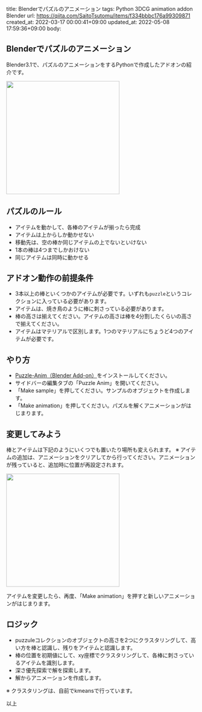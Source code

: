 title: Blenderでパズルのアニメーション
tags: Python 3DCG animation addon Blender
url: https://qiita.com/SaitoTsutomu/items/f334bbbc176a99309871
created_at: 2022-03-17 00:00:41+09:00
updated_at: 2022-05-08 17:59:36+09:00
body:

## Blenderでパズルのアニメーション

Blender3.1で、パズルのアニメーションをするPythonで作成したアドオンの紹介です。

<img src="https://qiita-image-store.s3.ap-northeast-1.amazonaws.com/0/13955/c5fa72ec-3881-85cf-f68f-4188e4f409f3.gif" width="300">

## パズルのルール

- アイテムを動かして、各棒のアイテムが揃ったら完成
- アイテムは上からしか動かせない
- 移動先は、空の棒か同じアイテムの上でないといけない
- 1本の棒は4つまでしかおけない
- 同じアイテムは同時に動かせる

## アドオン動作の前提条件

- 3本以上の棒といくつかのアイテムが必要です。いずれも`puzzle`というコレクションに入っている必要があります。
- アイテムは、焼き鳥のように棒に刺さっている必要があります。
- 棒の高さは揃えてください。アイテムの高さは棒を4分割したくらいの高さで揃えてください。
- アイテムはマテリアルで区別します。1つのマテリアルにちょうど4つのアイテムが必要です。

## やり方

- [Puzzle-Anim（Blender Add-on）](https://github.com/SaitoTsutomu/Puzzle-Anim)をインストールしてください。
- サイドバーの編集タブの「Puzzle Anim」を開いてください。
- 「Make sample」を押してください。サンプルのオブジェクトを作成します。
- 「Make animation」を押してください。パズルを解くアニメーションがはじまります。

## 変更してみよう

棒とアイテムは下記のようにいくつでも置いたり場所も変えられます。
※ アイテムの追加は、アニメーションをクリアしてから行ってください。アニメーションが残っていると、追加時に位置が再設定されます。

<img src="https://qiita-image-store.s3.ap-northeast-1.amazonaws.com/0/13955/67fca9b3-81af-e931-0fd8-58e92bc732e6.jpeg" width="300">

アイテムを変更したら、再度、「Make animation」を押すと新しいアニメーションがはじまります。

## ロジック

- puzzuleコレクションのオブジェクトの高さを2つにクラスタリングして、高い方を棒と認識し、残りをアイテムと認識します。
- 棒の位置を初期値にして、xy座標でクラスタリングして、各棒に刺さっているアイテムを識別します。
- 深さ優先探索で解を探索します。
- 解からアニメーションを作成します。

※ クラスタリングは、自前でkmeansで行っています。

以上

